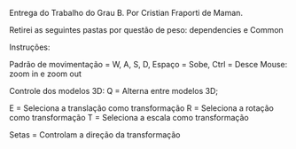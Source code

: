Entrega do Trabalho do Grau B. Por Cristian Fraporti de Maman.

Retirei as seguintes pastas por questão de peso: dependencies e Common

Instruções:

Padrão de movimentação = W, A, S, D, Espaço = Sobe, Ctrl = Desce
Mouse: zoom in e zoom out

Controle dos modelos 3D:
Q = Alterna entre modelos 3D;

E = Seleciona a translação como transformação
R = Seleciona a rotação como transformação
T = Seleciona a escala como transformação

Setas = Controlam a direção da transformação
